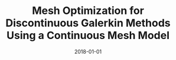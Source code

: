 ---
title: "Mesh Optimization for Discontinuous Galerkin Methods Using a Continuous Mesh Model"
collection: publications
permalink: /publication/2018-Mesh-Optimization-for-Discontinuous-Galerkin-Methods-Using-a-Continuous-Mesh-Model
excerpt: 'A method for anisotropic mesh adaptation and optimization for high-order discontinuous Galerkin schemes is presented. Given the total number of degrees of freedom, a metric-based method is proposed, which aims to globally optimize the mesh with respect to the Lq norm of the error. This is done by minimizing a suitable error model associated with the approximation space. Advantages of using a metric-based method in this context are several. First, it facilitates changing and manipulating the mesh in a general anisotropic way. Second, defining a suitable continuous interpolation operator allows the use of an analytic optimization framework that operates on the metric field, rather than the discrete mesh. The formulation of the method is presented as well as numerical experiments in the context of convection–diffusion systems.'
date: 2018-01-01
venue: 'AIAA Journal'
paperurl: 'https://doi.org/10.2514/1.J056965'
citation: 'Ajay Rangarajan, Aravind Balan, Georg May. &quot;Mesh Optimization for Discontinuous Galerkin Methods Using a Continuous Mesh Model.&quot; <i>AIAA Journal</i>. 2018, Vol. 56, pp.4060-4073(10).'
---